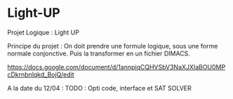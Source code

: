# Light-UP
Projet Logique : Light UP

Principe du projet :
On doit prendre une formule logique, sous une forme normale conjonctive. Puis la transformer en un fichier DIMACS.

https://docs.google.com/document/d/1annpiqCQHVSbV3NaXJXIaBOU0MPcDkrnbnlqkd_BojQ/edit



A la date du 12/04 :
TODO : Opti code, interface et SAT SOLVER

